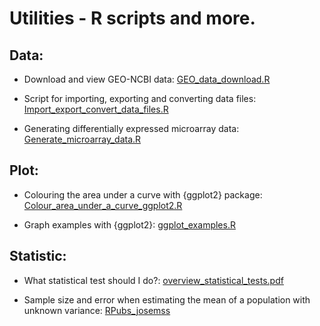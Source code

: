 # Utilities - R scripts and more.

## Data:

-   Download and view GEO-NCBI data: [GEO_data_download.R](<https://github.com/josemss/Utilities/blob/master/GEO_data_download.R>)

-   Script for importing, exporting and converting data files: [Import_export_convert_data_files.R](<https://github.com/josemss/Utilities/blob/master/Import_export_convert_data_files.R>)

-   Generating differentially expressed microarray data: [Generate_microarray_data.R](<https://github.com/josemss/Utilities/blob/master/Generate_microarray_data.R>)

## Plot:

-   Colouring the area under a curve with {ggplot2} package: [Colour_area_under_a\_curve_ggplot2.R](<https://github.com/josemss/Utilities/blob/master/Colour_area_under_a_curve_ggplot2.R>)

-   Graph examples with {ggplot2}: [ggplot_examples.R](<https://github.com/josemss/Utilities/blob/master/ggplot_examples.R>)

## Statistic:

-   What statistical test should I do?: [overview_statistical_tests.pdf](<https://github.com/josemss/Utilities/blob/master/overview_statistical_tests.pdf>)

-   Sample size and error when estimating the mean of a population with unknown variance: [RPubs_josemss](https://rpubs.com/josemss/rpill_size_error)
